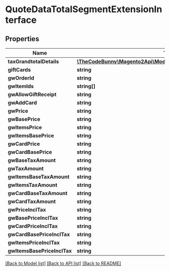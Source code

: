 # QuoteDataTotalSegmentExtensionInterface

## Properties
Name | Type | Description | Notes
------------ | ------------- | ------------- | -------------
**taxGrandtotalDetails** | [**\TheCodeBunny\Magento2Api\Model\TaxDataGrandTotalDetailsInterface[]**](TaxDataGrandTotalDetailsInterface.md) |  | [optional] 
**giftCards** | **string** |  | [optional] 
**gwOrderId** | **string** |  | [optional] 
**gwItemIds** | **string[]** |  | [optional] 
**gwAllowGiftReceipt** | **string** |  | [optional] 
**gwAddCard** | **string** |  | [optional] 
**gwPrice** | **string** |  | [optional] 
**gwBasePrice** | **string** |  | [optional] 
**gwItemsPrice** | **string** |  | [optional] 
**gwItemsBasePrice** | **string** |  | [optional] 
**gwCardPrice** | **string** |  | [optional] 
**gwCardBasePrice** | **string** |  | [optional] 
**gwBaseTaxAmount** | **string** |  | [optional] 
**gwTaxAmount** | **string** |  | [optional] 
**gwItemsBaseTaxAmount** | **string** |  | [optional] 
**gwItemsTaxAmount** | **string** |  | [optional] 
**gwCardBaseTaxAmount** | **string** |  | [optional] 
**gwCardTaxAmount** | **string** |  | [optional] 
**gwPriceInclTax** | **string** |  | [optional] 
**gwBasePriceInclTax** | **string** |  | [optional] 
**gwCardPriceInclTax** | **string** |  | [optional] 
**gwCardBasePriceInclTax** | **string** |  | [optional] 
**gwItemsPriceInclTax** | **string** |  | [optional] 
**gwItemsBasePriceInclTax** | **string** |  | [optional] 

[[Back to Model list]](../README.md#documentation-for-models) [[Back to API list]](../README.md#documentation-for-api-endpoints) [[Back to README]](../README.md)


